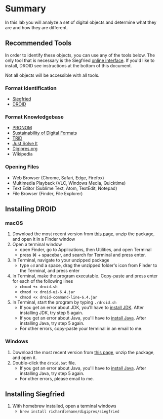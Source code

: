 # Summary
In this lab you will analyze a set of digital objects and determine what they are and how they are different.

## Recommended Tools
In order to identify these objects, you can use any of the tools below. The only tool that is necessary is the Siegfried [online interface](https://www.itforarchivists.com/siegfried). If you'd like to install, DROID see instructions at the bottom of this document.

Not all objects will be accessible with all tools.

### Format Identification
* [Siegfried](https://github.com/richardlehane/siegfried)
* [DROID](https://www.nationalarchives.gov.uk/information-management/manage-information/preserving-digital-records/droid/)


### Format Knowledgebase
* [PRONOM](https://www.nationalarchives.gov.uk/PRONOM/BasicSearch/proBasicSearch.aspx?status=new)
* [Sustainability of Digital Formats](https://www.loc.gov/preservation/digital/formats/)
* [TRiD](http://mark0.net/soft-trid-deflist.html)
* [Just Solve It](http://fileformats.archiveteam.org/wiki/Main_Page)
* [Digipres.org](http://www.digipres.org/formats/)
* Wikipedia

### Opening Files
* Web Browser (Chrome, Safari, Edge, Firefox)
* Multimedia Playback (VLC, Windows Media, Quicktime)
* Text Editor (Sublime Text, Atom, TextEdit, Notepad)
* File Browser (Finder, File Explorer)

## Installing DROID

### macOS
1. Download the most recent version from [this page](http://www.nationalarchives.gov.uk/information-management/manage-information/preserving-digital-records/droid/), unzip the package, and open it in a Finder window
2. Open a terminal window
    * open Finder, go to Applications, then Utilities, and open Terminal
    * press ⌘ + spacebar, and search for Terminal and press enter.
3. In Terminal, navigate to your unzipped package
    * type `cd` and a space, drag the unzipped folder's icon from Finder to the Terminal, and press enter
4. In Terminal, make the program executable. Copy-paste and press enter for each of the following lines
    * `chmod +x droid.sh`
    * `chmod +x droid-ui-6.4.jar`
    * `chmod +x droid-command-line-6.4.jar`
5. In Terminal, start the program by typing `./droid.sh`
    * If you get an error about JDK, you'll have to [install JDK](http://www.oracle.com/technetwork/java/javase/downloads/jdk8-downloads-2133151.html). After installing JDK, try step 5 again.
    * If you get an error about Java, you'll have to [install Java](http://www.oracle.com/technetwork/java/javase/downloads/jre8-downloads-2133155.html). After installing Java, try step 5 again.
    * For other errors, copy-paste your terminal in an email to me.

### Windows
1. Download the most recent version from [this page](http://www.nationalarchives.gov.uk/information-management/manage-information/preserving-digital-records/droid/), unzip the package, and open it.
2. Double-click the `droid.bat` file.
    * If you get an error about Java, you'll have to [install Java](http://www.oracle.com/technetwork/java/javase/downloads/jre8-downloads-2133155.html). After installing Java, try step 5 again.
    * For other errors, please email to me.
    
## Installing Siegfried
1. With homebrew installed, open a terminal windows
    * `brew install richardlehane/digipres/siegfried`

